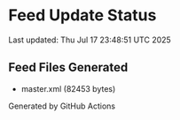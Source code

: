 # Feed Update Status
Last updated: Thu Jul 17 23:48:51 UTC 2025

## Feed Files Generated
- master.xml (82453 bytes)

Generated by GitHub Actions
